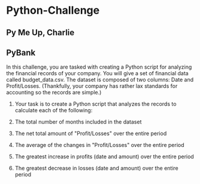 # Python-Challenge

 ## Py Me Up, Charlie

## PyBank

In this challenge, you are tasked with creating a Python script for analyzing the financial records of your company. You will give a set of financial data called budget_data.csv. The dataset is composed of two columns: Date and Profit/Losses. (Thankfully, your company has rather lax standards for accounting so the records are simple.)


1. Your task is to create a Python script that analyzes the records to calculate each of the following:


2. The total number of months included in the dataset


3. The net total amount of "Profit/Losses" over the entire period


4. The average of the changes in "Profit/Losses" over the entire period


5. The greatest increase in profits (date and amount) over the entire period


6. The greatest decrease in losses (date and amount) over the entire period

